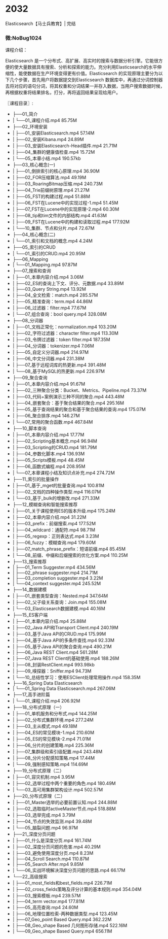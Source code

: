 # 2032
Elasticsearch【马士兵教育】| 完结
### 微:NoBug1024 


课程介绍：

Elasticsearch 是一个分布式、高扩展、高实时的搜索与数据分析引擎。它能很方便的使大量数据具有搜索、分析和探索的能力。充分利用Elasticsearch的水平伸缩性，能使数据在生产环境变得更有价值。Elasticsearch 的实现原理主要分为以下几个步骤，首先用户将数据提交到Elasticsearch 数据库中，再通过分词控制器去将对应的语句分词，将其权重和分词结果一并存入数据，当用户搜索数据时候，再根据权重将结果排名，打分，再将返回结果呈现给用户。



〖课程目录〗:

- ├──01_简介  
- |   └──01_课程介绍.mp4  85.75M
- ├──02_环境安装  
- |   ├──01_安装Elasticsearch.mp4  57.14M
- |   ├──02_安装Kibana.mp4  24.89M
- |   ├──03_安装Elasticsearch-Head插件.mp4  21.71M
- |   ├──04_集群的健康值检查.mp4  15.72M
- |   └──05_本章小结.mp4  190.57kb
- ├──03_核心概念(一)  
- |   ├──01_倒排索引的核心原理.mp4  36.90M
- |   ├──02_FOR压缩算法.mp4  49.19M
- |   ├──03_RoaringBitmap压缩.mp4  240.73M
- |   ├──04_Trie前缀树原理.mp4  21.27M
- |   ├──05_FST的构建过程.mp4  51.88M
- |   ├──06_FST在Lucene中的实现过程-1.mp4  51.45M
- |   ├──07_FST在Lucene中的实现原理-2.mp4  60.30M
- |   ├──08_tip和tim文件的内部结构.mp4  41.63M
- |   ├──09_FST在Lucene中的构建和读取过程.mp4  177.92M
- |   └──10_集群、节点和分片.mp4  72.67M
- ├──04_核心概念(二)  
- |   └──01_索引和文档的概念.mp4  4.24M
- ├──05_索引的CRUD  
- |   └──01_索引的CRUD.mp4  20.95M
- ├──06_Mapping  
- |   └──01_Mapping.mp4  97.87M
- ├──07_搜索和查询  
- |   ├──01_本章内容介绍.mp4  3.06M
- |   ├──02_ES的查询上下文、评分、元数据.mp4  33.89M
- |   ├──03_Query String.mp4  13.92M
- |   ├──04_全文检索：match.mp4  285.57M
- |   ├──05_精准查询：term.mp4  44.86M
- |   ├──06_过滤器：filter.mp4  77.67M
- |   └──07_组合查询：bool query.mp4  328.08M
- ├──08_分词器  
- |   ├──01_文档正常化：normalization.mp4  103.20M
- |   ├──02_字符过滤器：character filter.mp4  113.30M
- |   ├──03_令牌过滤器：token filter.mp4  187.35M
- |   ├──04_分词器：tokenizer.mp4  7.06M
- |   ├──05_自定义分词器.mp4  214.97M
- |   ├──06_中文分词器.mp4  231.38M
- |   ├──07_基于远程词库的热更新.mp4  391.48M
- |   └──08_基于MySQL的热更新.mp4  226.97M
- ├──09_聚合查询  
- |   ├──01_本章内容介绍.mp4  91.67M
- |   ├──02_三种聚合分类：Bucket、Metrics、Pipeline.mp4  73.37M
- |   ├──03_代码+案例演示三种不同的聚合.mp4  443.48M
- |   ├──04_嵌套聚合：基于聚合结果的聚合.mp4  295.16M
- |   ├──05_基于查询结果的聚合和基于聚合结果的查询.mp4  175.07M
- |   ├──06_聚合排序.mp4  146.27M
- |   └──07_常用的聚合函数.mp4  467.84M
- ├──10_脚本查询  
- |   ├──01_本章内容介绍.mp4  17.77M
- |   ├──02_Scripting基本概念.mp4  96.94M
- |   ├──03_Scripting的CRUD.mp4  181.79M
- |   ├──04_参数化脚本.mp4  136.93M
- |   ├──05_Scripts模板.mp4  48.45M
- |   ├──06_函数式编程.mp4  208.95M
- |   └──07_本章课程小结及知识点补充.mp4  274.72M
- ├──11_索引的批量操作  
- |   ├──01_基于_mget的批量查询.mp4  100.81M
- |   ├──02_文档的四种操作类型.mp4  116.07M
- |   └──03_基于_bulk的增删改.mp4  271.33M
- ├──12_模糊查询和智能搜索推荐  
- |   ├──01_关于课程使用ES的版本升级.mp4  175.24M
- |   ├──02_本章内容介绍.mp4  31.22M
- |   ├──03_prefix：前缀搜索.mp4  177.52M
- |   ├──04_wildcard：通配符.mp4  98.71M
- |   ├──05_regexp：正则表达式.mp4  3.23M
- |   ├──06_fuzzy：模糊查询.mp4  179.60M
- |   ├──07_match_phrase_prefix：短语前缀.mp4  85.45M
- |   └──08_前缀、中缀和后缀搜索的优化方案.mp4  110.25M
- ├──13_搜索推荐  
- |   ├──01_Term Suggester.mp4  434.56M
- |   ├──02_phrase suggester.mp4  214.71M
- |   ├──03_completion suggester.mp4  3.22M
- |   └──04_context suggester.mp4  245.52M
- ├──14_数据建模  
- |   ├──01_嵌套类型查询：Nested.mp4  347.64M
- |   ├──02_父子级关系查询：Join.mp4  155.08M
- |   └──03_Elasticsearch数据建模.mp4  40.16M
- ├──15_ES客户端  
- |   ├──01_本章内容介绍.mp4  25.88M
- |   ├──02_Java API和Transport Client.mp4  240.19M
- |   ├──03_基于Java API的CRUD.mp4  175.99M
- |   ├──04_基于Java API的多条件查找.mp4  92.33M
- |   ├──05_基于Java API的聚合查询.mp4  490.21M
- |   ├──06_Java REST Client.mp4  561.28M
- |   ├──07_Java REST Client的基础使用.mp4  188.26M
- |   ├──08_封装RestClient.mp4  993.98kb
- |   ├──09_嗅探器：Sniffer.mp4  94.73M
- |   └──10_总结性学习：使用ESClient处理常用操作.mp4  158.35M
- ├──16_Spring Data Elasticsearch  
- |   └──01_Spring Data Elasticsearch.mp4  267.06M
- ├──17_高手进阶篇  
- |   └──01_课程介绍.mp4  206.92M
- ├──18_分布式原理（一）  
- |   ├──01_单机服务和分布式.mp4  144.25M
- |   ├──02_分布式集群环境.mp4  277.24M
- |   ├──03_主从模式.mp4  49.18M
- |   ├──04_ES的常见模块-1.mp4  210.60M
- |   ├──05_ES的常见模块-2.mp4  71.01M
- |   ├──06_分片的创建策略.mp4  225.36M
- |   ├──07_集群级和索引级配置.mp4  243.48M
- |   ├──08_分片分配感知策略.mp4  17.44M
- |   └──09_强制感知策略.mp4  114.69M
- ├──19_分布式原理（二）  
- |   ├──01_容灾机制.mp4  3.95M
- |   ├──02_选举过程中两个重要的角色.mp4  180.49M
- |   └──03_高可用集群架构设计.mp4  502.57M
- ├──20_分布式原理（二）  
- |   ├──01_Master选举的必要前置认知.mp4  244.88M
- |   ├──02_选取临时activeMaster节点.mp4  518.88M
- |   ├──03_选举完成.mp4  3.79M
- |   ├──04_节点的失效监测.mp4  39.48M
- |   └──05_脑裂问题.mp4  96.97M
- ├──21_深度分页问题  
- |   ├──01_什么是深度分页.mp4  161.74M
- |   ├──02_深度分页问题的危害.mp4  40.29M
- |   ├──03_避免使用深度分页.mp4  8.23M
- |   ├──04_Scroll Search.mp4  110.87M
- |   ├──05_Search After.mp4  9.85M
- |   └──06_实战环境解决深度分页问题的思路.mp4  66.17M
- └──22_高级搜索  
- |   ├──01_most_fields和best_fields.mp4  226.71M
- |   ├──02_cross_fields策略及评分计算的基本规则.mp4  354.04M
- |   ├──03_搜索模板.mp4  239.57M
- |   ├──04_term vector.mp4  177.81M
- |   ├──05_高亮查询.mp4  24.60M
- |   ├──06_地理位置检索-两种数据类型.mp4  123.45M
- |   ├──07_Geo_point Based Query.mp4  362.22M
- |   ├──08_Geo_shape Based 几何图形存储.mp4  522.16M
- |   └──09_Geo_shape Based Query.mp4  656.11M

